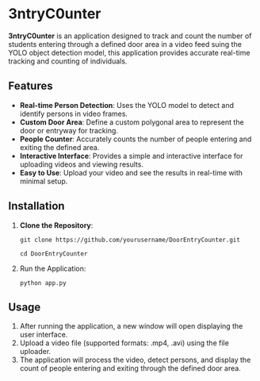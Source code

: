 # 3ntryC0unter

**3ntryC0unter** is an application designed to track and count the number of students entering through a defined door area in a video feed suing the YOLO object detection model, this application provides accurate real-time tracking and counting of individuals.

## Features

- **Real-time Person Detection**: Uses the YOLO model to detect and identify persons in video frames.
- **Custom Door Area**: Define a custom polygonal area to represent the door or entryway for tracking.
- **People Counter**: Accurately counts the number of people entering and exiting the defined area.
- **Interactive Interface**: Provides a simple and interactive interface for uploading videos and viewing results.
- **Easy to Use**: Upload your video and see the results in real-time with minimal setup.

## Installation

1. **Clone the Repository**:
   ```
   git clone https://github.com/yourusername/DoorEntryCounter.git
   ```
   ```
   cd DoorEntryCounter
   ```
2. Run the Application:
   ```
   python app.py
   ```

## Usage
1. After running the application, a new window will open displaying the user interface.
2. Upload a video file (supported formats: .mp4, .avi) using the file uploader.
3. The application will process the video, detect persons, and display the count of people entering and exiting through the defined door area.

